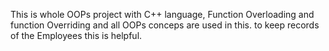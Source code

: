 This is whole OOPs project with C++ language, Function Overloading and function Overriding and all OOPs conceps are used in this.
to keep records of the Employees this is helpful.
